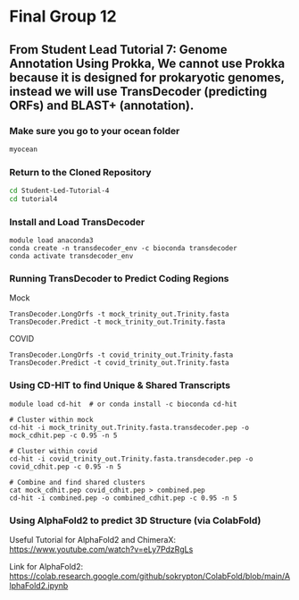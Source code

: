 # Final Group 12

## From Student Lead Tutorial 7: Genome Annotation Using Prokka, We cannot use Prokka because it is designed for prokaryotic genomes, instead we will use TransDecoder (predicting ORFs) and BLAST+ (annotation).




### Make sure you go to your ocean folder
``` bash
myocean
```
### Return to the Cloned Repository

``` bash
cd Student-Led-Tutorial-4
cd tutorial4
```

### Install and Load TransDecoder
```
module load anaconda3
conda create -n transdecoder_env -c bioconda transdecoder
conda activate transdecoder_env
```

### Running TransDecoder to Predict Coding Regions

Mock
```
TransDecoder.LongOrfs -t mock_trinity_out.Trinity.fasta
TransDecoder.Predict -t mock_trinity_out.Trinity.fasta
```
COVID
```
TransDecoder.LongOrfs -t covid_trinity_out.Trinity.fasta
TransDecoder.Predict -t covid_trinity_out.Trinity.fasta
```

### Using CD-HIT to find Unique & Shared Transcripts
```
module load cd-hit  # or conda install -c bioconda cd-hit
```

```
# Cluster within mock
cd-hit -i mock_trinity_out.Trinity.fasta.transdecoder.pep -o mock_cdhit.pep -c 0.95 -n 5

# Cluster within covid
cd-hit -i covid_trinity_out.Trinity.fasta.transdecoder.pep -o covid_cdhit.pep -c 0.95 -n 5

# Combine and find shared clusters
cat mock_cdhit.pep covid_cdhit.pep > combined.pep
cd-hit -i combined.pep -o combined_cdhit.pep -c 0.95 -n 5
```

### Using AlphaFold2 to predict 3D Structure (via ColabFold)

Useful Tutorial for AlphaFold2 and ChimeraX: https://www.youtube.com/watch?v=eLy7PdzRgLs 

Link for AlphaFold2:
https://colab.research.google.com/github/sokrypton/ColabFold/blob/main/AlphaFold2.ipynb 






